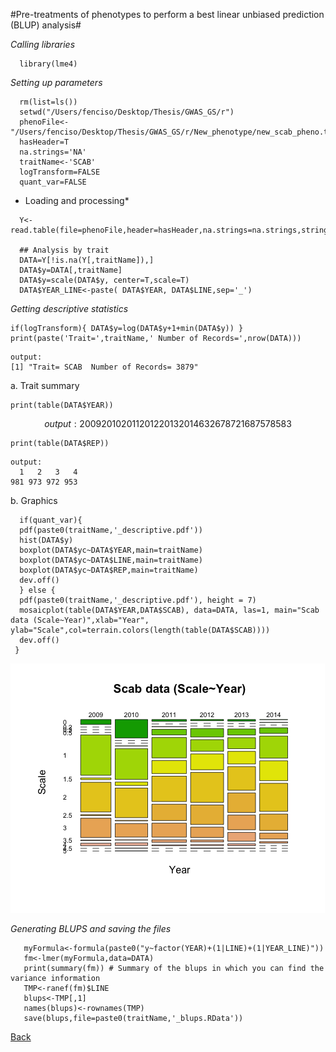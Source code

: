 #Pre-treatments of phenotypes to perform a best linear unbiased prediction (BLUP) analysis#

*Calling libraries*

```{r}
  library(lme4)
```

*Setting up parameters*

```{r}
  rm(list=ls())
  setwd("/Users/fenciso/Desktop/Thesis/GWAS_GS/r")
  phenoFile<-"/Users/fenciso/Desktop/Thesis/GWAS_GS/r/New_phenotype/new_scab_pheno.txt"
  hasHeader=T
  na.strings='NA'
  traitName<-'SCAB'
  logTransform=FALSE
  quant_var=FALSE
```

* Loading and processing*

```{r}
  Y<-read.table(file=phenoFile,header=hasHeader,na.strings=na.strings,stringsAsFactors=F)

  ## Analysis by trait
  DATA=Y[!is.na(Y[,traitName]),]
  DATA$y=DATA[,traitName]
  DATA$y=scale(DATA$y, center=T,scale=T)
  DATA$YEAR_LINE<-paste( DATA$YEAR, DATA$LINE,sep='_')
```

*Getting descriptive statistics*

```{r} 
if(logTransform){ DATA$y=log(DATA$y+1+min(DATA$y)) }
print(paste('Trait=',traitName,' Number of Records=',nrow(DATA)))
```

```
output:
[1] "Trait= SCAB  Number of Records= 3879"
```
a. Trait summary
```{r}
print(table(DATA$YEAR))
```
$$
output:
2009 2010 2011 2012 2013 2014 
 632  678  721  687  578  583 
$$
```{r}
print(table(DATA$REP))
```
```
output:
  1   2   3   4 
981 973 972 953 
```
b. Graphics
```{r}
  if(quant_var){
  pdf(paste0(traitName,'_descriptive.pdf'))
  hist(DATA$y)
  boxplot(DATA$yc~DATA$YEAR,main=traitName)
  boxplot(DATA$yc~DATA$LINE,main=traitName)
  boxplot(DATA$yc~DATA$REP,main=traitName)
  dev.off()
  } else {
  pdf(paste0(traitName,'_descriptive.pdf'), height = 7)
  mosaicplot(table(DATA$YEAR,DATA$SCAB), data=DATA, las=1, main="Scab data (Scale~Year)",xlab="Year", ylab="Scale",col=terrain.colors(length(table(DATA$SCAB))))
  dev.off()
 }
 ```
![ScreenShot](https://github.com/fenciso13/GWAS_and_GS/blob/master/pdf/Scab_plot.png)

*Generating BLUPS and saving the files*

```{r}
   myFormula<-formula(paste0("y~factor(YEAR)+(1|LINE)+(1|YEAR_LINE)"))
   fm<-lmer(myFormula,data=DATA)  
   print(summary(fm)) # Summary of the blups in which you can find the variance information
   TMP<-ranef(fm)$LINE
   blups<-TMP[,1]
   names(blups)<-rownames(TMP)
   save(blups,file=paste0(traitName,'_blups.RData'))
```
[Back](https://github.com/fenciso13/Potato_MSU/)
